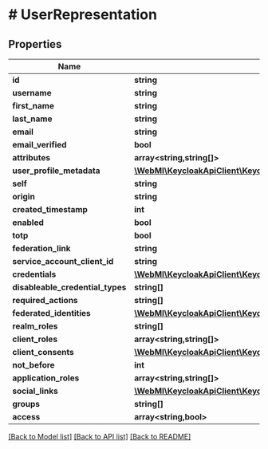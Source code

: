 # # UserRepresentation

## Properties

Name | Type | Description | Notes
------------ | ------------- | ------------- | -------------
**id** | **string** |  | [optional]
**username** | **string** |  | [optional]
**first_name** | **string** |  | [optional]
**last_name** | **string** |  | [optional]
**email** | **string** |  | [optional]
**email_verified** | **bool** |  | [optional]
**attributes** | **array<string,string[]>** |  | [optional]
**user_profile_metadata** | [**\WebMI\KeycloakApiClient\KeycloakApi\Model\UserProfileMetadata**](UserProfileMetadata.md) |  | [optional]
**self** | **string** |  | [optional]
**origin** | **string** |  | [optional]
**created_timestamp** | **int** |  | [optional]
**enabled** | **bool** |  | [optional]
**totp** | **bool** |  | [optional]
**federation_link** | **string** |  | [optional]
**service_account_client_id** | **string** |  | [optional]
**credentials** | [**\WebMI\KeycloakApiClient\KeycloakApi\Model\CredentialRepresentation[]**](CredentialRepresentation.md) |  | [optional]
**disableable_credential_types** | **string[]** |  | [optional]
**required_actions** | **string[]** |  | [optional]
**federated_identities** | [**\WebMI\KeycloakApiClient\KeycloakApi\Model\FederatedIdentityRepresentation[]**](FederatedIdentityRepresentation.md) |  | [optional]
**realm_roles** | **string[]** |  | [optional]
**client_roles** | **array<string,string[]>** |  | [optional]
**client_consents** | [**\WebMI\KeycloakApiClient\KeycloakApi\Model\UserConsentRepresentation[]**](UserConsentRepresentation.md) |  | [optional]
**not_before** | **int** |  | [optional]
**application_roles** | **array<string,string[]>** |  | [optional]
**social_links** | [**\WebMI\KeycloakApiClient\KeycloakApi\Model\SocialLinkRepresentation[]**](SocialLinkRepresentation.md) |  | [optional]
**groups** | **string[]** |  | [optional]
**access** | **array<string,bool>** |  | [optional]

[[Back to Model list]](../../README.md#models) [[Back to API list]](../../README.md#endpoints) [[Back to README]](../../README.md)
